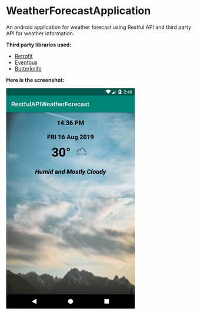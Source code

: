 # WeatherForecastApplication
An android application for weather forecast using Restful API and third party API for weather information.

**Third party libraries used:**
   
   * [Retrofit](https://square.github.io/retrofit/)
   * [Eventbus](https://github.com/greenrobot/EventBus)
   * [Butterknife](https://github.com/JakeWharton/butterknife)




**Here is the screenshot:**

<img src="screenshots/screenshot1.png" width="350" height="600">

